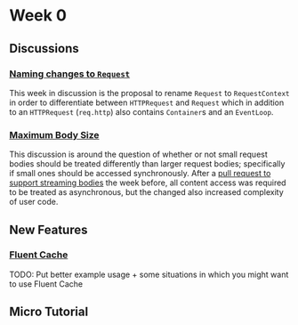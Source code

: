 # Week 0

## Discussions

### [Naming changes to `Request`](https://github.com/vapor/vapor/issues/1443)
This week in discussion is the proposal to rename `Request` to `RequestContext` in order to differentiate between `HTTPRequest` and `Request` which in addition to an `HTTPRequest` (`req.http`) also contains `Container`s and an `EventLoop`.

### [Maximum Body Size](https://github.com/vapor/engine/issues/205)
This discussion is around the question of whether or not small request bodies should be treated differently than larger request bodies; specifically if small ones should be accessed synchronously. After a [pull request to support streaming bodies](https://github.com/vapor/vapor/pull/1435) the week before, all content access was required to be treated as asynchronous, but the changed also increased complexity of user code.

## New Features

### [Fluent Cache](https://github.com/vapor/fluent/pull/358)
TODO: Put better example usage + some situations in which you might want to use Fluent Cache

## Micro Tutorial
